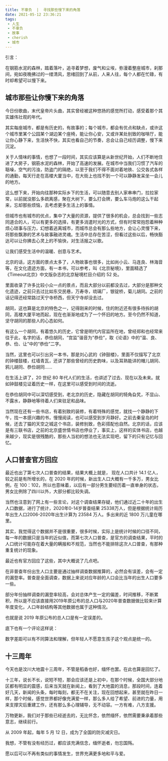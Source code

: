 ```yaml
---
title: 不辜负  |  寻找那些慢下来的角落
date: 2021-05-12 23:36:21
tags: 
 - 人生
 - 不辜负
 - 故事
 - cherish
 - 城市
---
```


引言：

在钢筋水泥的森林，踏着落叶，追寻着梦想，废气和尘埃，弥漫着整座城市，刹那间，宛如夜晚拂过的一缕清风，思绪回到了从前，人来人往，每个人都在忙碌，有时却希望可以慢下来。

## 城市那些让你慢下来的角落

今日份歌曲，末代皇帝片头曲，其实曾经被这种悠扬的感觉所打动，感受着那个其实雄伟壮观的年代。

其实每座城市，都是有历史的，有故事的；每个城市，都会有优点和缺点，或许这个城市里某个公园某个湖边某个座椅，能让你心安，又或许某处别致的咖啡厅，能让你心静下来，生活快不快，其实也看自己的节奏，总会让自己经历调整，慢下来沉淀。

关于人情味的事情，也想了一段时间，其实应该算是从新世纪开始，人们不断地住进了大房子，钢筋水泥的森林，开始了高速的发展。在城市中当我们习惯了汽车的聒噪，空气的污浊，防盗门的隔绝，以至于我们不得不面对着地铁、公交各式各样的通勤，每天行走在高楼大厦当中，在大街上也找不到一个可以静静发呆坐一会儿的地方。

这么想下来，开始向往那种实际乡下的生活，可以随意去别人家串串门，拉拉家常，以前就没那么多疏离感，聚在大树下，要么打会牌，要么车马炮的这么干起来，忘却那些烦恼，去考虑更多生活上的事情。

但城市也有城市的优点，集中了大量的资源，提供了很多的机会，总会找到一些志同道合的人，可以有更多的选择，有更多消遣时光的方式，但有时常常抱怨着种种烦心琐事与压力，幻想着逃离城市，而城市总会有那么些地方，会让心灵慢下来，将那些飘渺的艺术与故事融进灵魂。生活中总存在苦涩，但看过这些以后，畅快豁达可以让你拂去心灵上的不愉快，对生活报之以歌。

让我们感受生活中的温暖、创意与艺术。

北京的话，这方面的景点太多了，人物故事也很多，比如尚小云、马连良、林海音等，在文化遗迹方面，有一本书，可以参考，叫《北京秘境》，里面精选了《Timeout北京》中文版杂志的北京秘境栏目介绍的 52 处。

里面收录了许多比较小众一点的景点，而且大部分以前都没去过，大部分是那种文化遗迹，之前只去过比如东交民巷，万寿寺，琉璃厂，银锭桥，菊儿胡同。之前的话记得还经常路过天宁寺桥西，但天宁寺却没去过。

胡同，这也算是北京的特色之一，记得刚来的时候，住的附近还有很多待拆的胡同，高楼大厦平地而起，现在也渐渐地成为了一个怀旧的地方。至今仍然不知道，坚守胡同的那些人的心态如何。

有这么一个胡同，有着悠久的历史，它曾是明代内官监所在地，曾经郑和也经常来往于此，名字的话，恭俭胡同，“宫监”谐音为“恭俭”，取《论语》中的“温、良、恭、俭、让”中的“恭俭”二字。

当然，这里也可以引出另一本书，那是刘心武的《钟鼓楼》，里面不仅描写了北京的钟楼鼓楼，红墙青瓦，还讲了那些曾经的历史韵味，以及耳熟能详的帽儿胡同、鸦儿胡同、恭俭胡同……

在生活上讲了，20 世纪 80 年代人们的生活，也讲述了过去、现在以及未来。就如钟鼓楼见证着历史一样，在这里可以感受到时间的流逝。

在恭俭胡同中可以深切感受到，老北京的历史，隐藏在胡同的犄角旮旯，不显山、不露水，静静地等待着人们来驻足和品味。

当然现在还有一些书店，有着别致的装修，有着特殊的感觉，就找一个静静的下午，找一本感兴趣的书，慢慢阅读，也可以感受到岁月静好。之前去秦皇岛的时候，还去了猫的天空之城这个书店，装修别致，色彩搭配也自然。北京的话，应该是有三联书店，之前的北京盛世情书店也停业了，事实上，这样的实体书店，也越来越少，现实是很残酷的，那些人当初的想法也无法实现吧，留下的只有记忆与回忆。

## 人口普查官方回应

最近也出了第七次人口普查的结果，结果大概上就是， 现在人口共计 14.1 亿人，较之前是有所增长的，在 2020 年的时候，新出生人口大概有一千多万，男女比例，在 100：102，所以也意味着，以后有一部分男生要经历着一直单身的状态，男女比例除了四川以外，大部分都比较失调。

当然也注意到了网上有一些言论，对这个调查结果存疑，他们通过近二十年的出生人口数据，进行了统计，2020年0-14岁普查结果 25338万人，但是根据统计局历年出生人口2006-2020年出生计算为 23584 万人。多出来的近 1800 万儿童在哪里。

其实，我觉得这个数据并不是很重要，很多时候，实际上是统计时候的口径不同，每一年的数据只是当年的近似值，而第七次人口普查，是官方的调查结果，平时的人口统计可能存在着大量的瞒报和不规范，当然也不能排除这次人口普查，有那种重复统计的现象。

最近也有官方回应了这些，其中大概说了几点吧。

在非普查年份出生人口主要是通过抽样调查数据推算的，必然会有误差，会有一定的漏登率。普查是全面调查，数据上来说对应年龄的人口会比当年的出生人口要多一些。

部分年份抽样调查的漏登率较高，会对总体产生一定的偏差，时间推移，不断累积，所以是不应该直接用2019年原公布的总人口与2020年普查数据做比较来计算年度变化，人口年龄结构等其他数据也属于这种情况。

也就是说 2019 年原公布的总人口是有一定误差的。

底下也有一个评论这样说：

数字差距可以有不同算法和理解，但年轻人不愿意生孩子这个观点是统一的。

## 十三周年

今天也是汶川大地震十三周年，不管是稻香也好，缅怀也罢。在此也算是回忆了。

十三年，说长不长，说短不短，那会应该还是上初中，在那个时候，全国大部分地区都有明显的震感，后来当天就在新闻上，看到了大地震的消息，那段时间，连着好几天，新闻的头条，每时每刻，都无不在关注，现在回想起来，甚至就在昨日一样，那个时候，感觉世界都好像充满爱一样，那么多人给了希望、前进的力量，用来支撑灾后重建工作，还有那么多心理辅导，无不动容。一方有难，八方支援。

万物更新，我们对于那些已经逝去的，无比怀念，依然缅怀，依然需要秉承着那些意志，继续前行。

从 2009 年起，每年 5 月 12 日，成为了全国的防灾减灾日。

我想，不管有没有经历过，都应该充满信念，缅怀逝者，勿忘国殇。

愿以后可以不再有类似的事情发生，世界充满更多地和平与爱。
